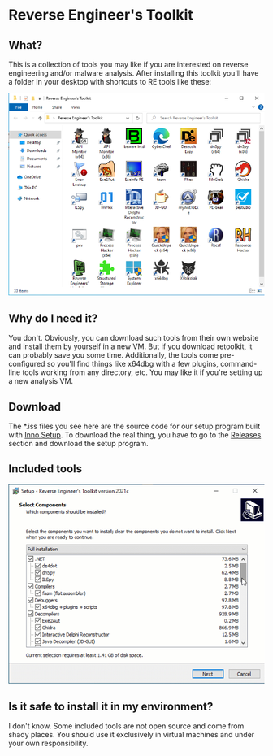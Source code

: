 # Reverse Engineer's Toolkit

## What?

This is a collection of tools you may like if you are interested on reverse engineering and/or malware analysis. After installing this toolkit you'll have a folder in your desktop with shortcuts to RE tools like these:

![](assets/ret2021c.png)

## Why do I need it?

You don't. Obviously, you can download such tools from their own website and install them by yourself in a new VM. But if you download retoolkit, it can probably save you some time. Additionally, the tools come pre-configured so you'll find things like x64dbg with a few plugins, command-line tools working from any directory, etc. You may like it if you're setting up a new analysis VM.

## Download

The *.iss files you see here are the source code for our setup program built with [Inno Setup](https://jrsoftware.org/isinfo.php). To download the real thing, you have to go to the [Releases](https://github.com/mentebinaria/retoolkit/releases) section and download the setup program.

## Included tools

![](assets/ret.gif)

## Is it safe to install it in my environment?

I don't know. Some included tools are not open source and come from shady places. You should use it exclusively in virtual machines and under your own responsibility.

